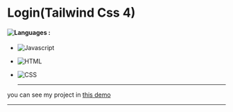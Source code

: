 # Login(Tailwind Css 4)

#### ![Languages](https://img.shields.io/github/languages/count/zeynab-jalalian/ogin-Tailwind-) :
 - ![Javascript](https://img.shields.io/badge/javascript-yellow)
 - ![HTML](https://img.shields.io/badge/Html-orange)
 - ![CSS](https://img.shields.io/badge/Css-blue)
   
   ---
 you can see my project in [this demo](https://zeynab-jalalian.github.io/ogin-Tailwind-/)
  ___
